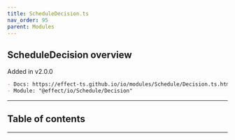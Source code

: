 ```yaml
---
title: ScheduleDecision.ts
nav_order: 95
parent: Modules
---
```


## ScheduleDecision overview

Added in v2.0.0

```md
- Docs: https://effect-ts.github.io/io/modules/Schedule/Decision.ts.html
- Module: "@effect/io/Schedule/Decision"
```

---

<h2 class="text-delta">Table of contents</h2>

---
